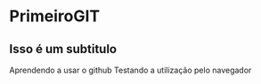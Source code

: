 # PrimeiroGIT
## Isso é um subtitulo
 Aprendendo a usar o github
 Testando a utilização pelo navegador
